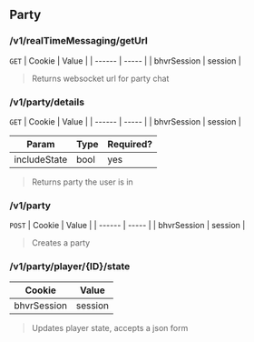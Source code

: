 ## Party

### /v1/realTimeMessaging/getUrl
`GET`
| Cookie | Value |
| ------ | ----- |
| bhvrSession | session |

> Returns websocket url for party chat

### /v1/party/details
`GET`
| Cookie | Value |
| ------ | ----- |
| bhvrSession | session |

| Param | Type | Required? |
| ----- | ---- | --------- |
| includeState | bool | yes |

> Returns party the user is in

### /v1/party
`POST`
| Cookie | Value |
| ------ | ----- |
| bhvrSession | session |

> Creates a party

### /v1/party/player/{ID}/state
| Cookie | Value |
| ------ | ----- |
| bhvrSession | session |

> Updates player state, accepts a json form